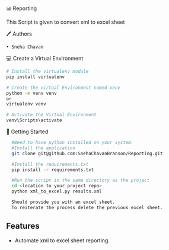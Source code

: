 📊 Reporting

This Script is given to convert xml to excel sheet

🖊️ Authors

	• Sneha Chavan



💻 Create a Virtual Environment

  ```bash
  # Install the virtualenv module
  pip install virtualenv

  # Create the virtual Environment named venv
  python -m venv venv
  or
  virtualenv venv

  # Activate the Virtual Environment
  venv\Scripts\activate
  ```

🚀 Getting Started

  ```bash
    #Need to have python installed on your system.
    #Install the application
    git clone git@github.com:SnehaChavanBranson/Reporting.git

    #Install the requirements.txt
    pip install -r requirements.txt

    #Run the script in the same directory as the project
    cd <location to your project repo>
    python xml_to_excel.py results.xml

    Should provide you with an excel sheet.
    To reiterate the process delete the previous excel sheet.

  ```


## Features

- Automate xml to excel sheet reporting.
